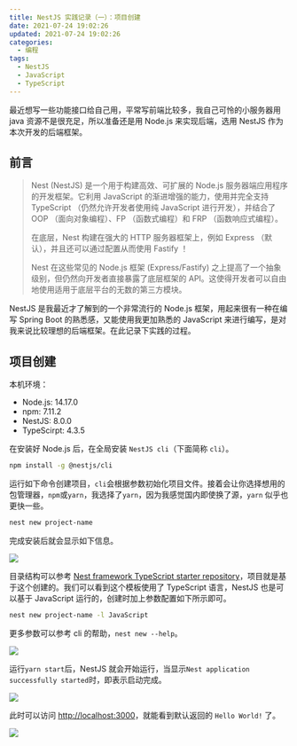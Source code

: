 ```yaml
---
title: NestJS 实践记录（一）：项目创建
date: 2021-07-24 19:02:26
updated: 2021-07-24 19:02:26
categories:
  - 编程
tags:
  - NestJS
  - JavaScript
  - TypeScript
---
```


最近想写一些功能接口给自己用，平常写前端比较多，我自己可怜的小服务器用 java 资源不是很充足，所以准备还是用 Node.js 来实现后端，选用 NestJS 作为本次开发的后端框架。

<!--more-->

## 前言

> Nest (NestJS) 是一个用于构建高效、可扩展的 Node.js 服务器端应用程序的开发框架。它利用 JavaScript 的渐进增强的能力，使用并完全支持 TypeScript （仍然允许开发者使用纯 JavaScript 进行开发），并结合了 OOP （面向对象编程）、FP （函数式编程）和 FRP （函数响应式编程）。
>
> 在底层，Nest 构建在强大的 HTTP 服务器框架上，例如 Express （默认），并且还可以通过配置从而使用 Fastify ！
>
> Nest 在这些常见的 Node.js 框架 (Express/Fastify) 之上提高了一个抽象级别，但仍然向开发者直接暴露了底层框架的 API。这使得开发者可以自由地使用适用于底层平台的无数的第三方模块。

NestJS 是我最近才了解到的一个非常流行的 Node.js 框架，用起来很有一种在编写 Spring Boot 的熟悉感，又能使用我更加熟悉的 JavaScript 来进行编写，是对我来说比较理想的后端框架。在此记录下实践的过程。

## 项目创建

本机环境：

- Node.js: 14.17.0
- npm: 7.11.2
- NestJS: 8.0.0
- TypeScirpt: 4.3.5

在安装好 Node.js 后，在全局安装 `NestJS cli`（下面简称 `cli`）。

```bash
npm install -g @nestjs/cli
```

运行如下命令创建项目，`cli`会根据参数初始化项目文件。接着会让你选择想用的包管理器，`npm`或`yarn`，我选择了`yarn`，因为我感觉国内即使换了源，`yarn` 似乎也更快一些。

```bash
nest new project-name
```

完成安装后就会显示如下信息。

![](https://img.iszy.xyz/20210724195818.png)

目录结构可以参考 [Nest framework TypeScript starter repository](https://github.com/nestjs/typescript-starter)，项目就是基于这个创建的。我们可以看到这个模板使用了 TypeScript 语言，NestJS 也是可以基于 JavaScript 运行的，创建时加上参数配置如下所示即可。

```bash
nest new project-name -l JavaScript
```

更多参数可以参考 cli 的帮助，`nest new --help`。

![](https://img.iszy.xyz/20210724201411.png)

运行`yarn start`后，NestJS 就会开始运行，当显示`Nest application successfully started`时，即表示启动完成。

![](https://img.iszy.xyz/20210724201050.png)

此时可以访问 [http://localhost:3000](http://localhost:3000)，就能看到默认返回的 `Hello World!` 了。

![](https://img.iszy.xyz/20210724201226.png)
